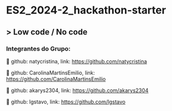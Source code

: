 <h1>ES2_2024-2_hackathon-starter</h1>

## > Low code / No code

### Integrantes do Grupo:
👩 github: natycristina, link: https://github.com/natycristina

👩 github: CarolinaMartinsEmilio, link: https://github.com/CarolinaMartinsEmilio

👩 github: akarys2304, link: https://github.com/akarys2304

🧑 github: lgstavo, link: https://github.com/lgstavo



